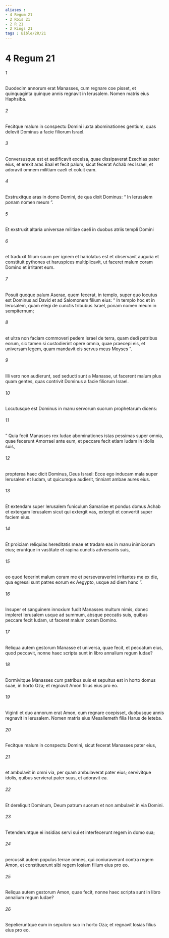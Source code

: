 ```yaml
---
aliases : 
- 4 Regum 21
- 2 Rois 21
- 2 R 21
- 2 Kings 21
tags : Bible/2R/21
---
```


# 4 Regum 21

###### 1
Duodecim annorum erat Manasses, cum regnare coe pisset, et quinquaginta quinque annis regnavit in Ierusalem. Nomen matris eius Haphsiba. 
###### 2
Fecitque malum in conspectu Domini iuxta abominationes gentium, quas delevit Dominus a facie filiorum Israel. 
###### 3
Conversusque est et aedificavit excelsa, quae dissipaverat Ezechias pater eius, et erexit aras Baal et fecit palum, sicut fecerat Achab rex Israel, et adoravit omnem militiam caeli et coluit eam. 
###### 4
Exstruxitque aras in domo Domini, de qua dixit Dominus: “ In Ierusalem ponam nomen meum ”. 
###### 5
Et exstruxit altaria universae militiae caeli in duobus atriis templi Domini 
###### 6
et traduxit filium suum per ignem et hariolatus est et observavit auguria et constituit pythones et haruspices multiplicavit, ut faceret malum coram Domino et irritaret eum. 
###### 7
Posuit quoque palum Aserae, quem fecerat, in templo, super quo locutus est Dominus ad David et ad Salomonem filium eius: “ In templo hoc et in Ierusalem, quam elegi de cunctis tribubus Israel, ponam nomen meum in sempiternum; 
###### 8
et ultra non faciam commoveri pedem Israel de terra, quam dedi patribus eorum, sic tamen si custodierint opere omnia, quae praecepi eis, et universam legem, quam mandavit eis servus meus Moyses ”. 
###### 9
Illi vero non audierunt, sed seducti sunt a Manasse, ut facerent malum plus quam gentes, quas contrivit Dominus a facie filiorum Israel.
###### 10
Locutusque est Dominus in manu servorum suorum prophetarum dicens: 
###### 11
“ Quia fecit Manasses rex Iudae abominationes istas pessimas super omnia, quae fecerunt Amorraei ante eum, et peccare fecit etiam Iudam in idolis suis, 
###### 12
propterea haec dicit Dominus, Deus Israel: Ecce ego inducam mala super Ierusalem et Iudam, ut quicumque audierit, tinniant ambae aures eius. 
###### 13
Et extendam super Ierusalem funiculum Samariae et pondus domus Achab et extergam Ierusalem sicut qui extergit vas, extergit et convertit super faciem eius. 
###### 14
Et proiciam reliquias hereditatis meae et tradam eas in manu inimicorum eius; eruntque in vastitate et rapina cunctis adversariis suis, 
###### 15
eo quod fecerint malum coram me et perseveraverint irritantes me ex die, qua egressi sunt patres eorum ex Aegypto, usque ad diem hanc ”. 
###### 16
Insuper et sanguinem innoxium fudit Manasses multum nimis, donec impleret Ierusalem usque ad summum, absque peccatis suis, quibus peccare fecit Iudam, ut faceret malum coram Domino.
###### 17
Reliqua autem gestorum Manasse et universa, quae fecit, et peccatum eius, quod peccavit, nonne haec scripta sunt in libro annalium regum Iudae? 
###### 18
Dormivitque Manasses cum patribus suis et sepultus est in horto domus suae, in horto Oza; et regnavit Amon filius eius pro eo. 
###### 19
Viginti et duo annorum erat Amon, cum regnare coepisset, duobusque annis regnavit in Ierusalem. Nomen matris eius Mesallemeth filia Harus de Ieteba. 
###### 20
Fecitque malum in conspectu Domini, sicut fecerat Manasses pater eius, 
###### 21
et ambulavit in omni via, per quam ambulaverat pater eius; servivitque idolis, quibus servierat pater suus, et adoravit ea. 
###### 22
Et dereliquit Dominum, Deum patrum suorum et non ambulavit in via Domini.
###### 23
Tetenderuntque ei insidias servi sui et interfecerunt regem in domo sua; 
###### 24
percussit autem populus terrae omnes, qui coniuraverant contra regem Amon, et constituerunt sibi regem Iosiam filium eius pro eo.
###### 25
Reliqua autem gestorum Amon, quae fecit, nonne haec scripta sunt in libro annalium regum Iudae? 
###### 26
Sepelieruntque eum in sepulcro suo in horto Oza; et regnavit Iosias filius eius pro eo.
